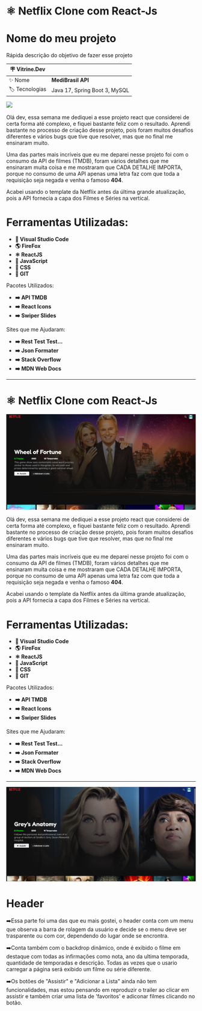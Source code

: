 # ⚛️ Netflix Clone com React-Js
# Nome do meu projeto

Rápida descrição do objetivo de fazer esse projeto

| :placard: Vitrine.Dev |     |
| -------------  | --- |
| :sparkles: Nome        | **MediBrasil API**
| :label: Tecnologias | Java 17, Spring Boot 3, MySQL


<!-- Inserir imagem com a #vitrinedev ao final do link -->
![](https://via.placeholder.com/1200x500.png?text=imagem+lindona+do+meu+projeto#vitrinedev)



Olá dev, essa semana me dediquei a esse projeto react que considerei de certa forma até complexo, e fiquei bastante feliz com o resultado. Aprendi bastante no processo de criação desse projeto, pois foram muitos desafios diferentes e vários bugs que tive que resolver, mas que no final me ensinaram muito.

Uma das partes mais incríveis que eu me deparei nesse projeto foi com o consumo da API de filmes (TMDB), foram vários detalhes que me ensinaram muita coisa e me mostraram que CADA DETALHE IMPORTA, porque no consumo de uma API apenas uma letra faz com que toda a requisição seja negada e venha o famoso **404**.

Acabei usando o template da Netflix antes da última grande atualização, pois a API fornecia a capa dos Filmes e Séries na vertical.

# Ferramentas Utilizadas:

- **🔨 Visual Studio Code**
- **🌎 FireFox**
- **⚛️ ReactJS**
- **📒 JavaScript**
- **📘 CSS**
- **📙 GIT**

Pacotes Utilizados:

- **➡️ API TMDB**
- **➡️ React Icons**
- **➡️ Swiper Slides**

Sites que me Ajudaram:

- **➡️ Rest Test Test...**
- **➡️ Json Formater**
- **➡️ Stack Overflow**
- **➡️ MDN Web Docs**

---
# ⚛️ Netflix Clone com React-Js

<img src='https://github.com/IsaqueAmorim/netflix-clone/blob/main/screenshots/Header.png'/>

Olá dev, essa semana me dediquei a esse projeto react que considerei de certa forma até complexo, e fiquei bastante feliz com o resultado. Aprendi bastante no processo de criação desse projeto, pois foram muitos desafios diferentes e vários bugs que tive que resolver, mas que no final me ensinaram muito.

Uma das partes mais incríveis que eu me deparei nesse projeto foi com o consumo da API de filmes (TMDB), foram vários detalhes que me ensinaram muita coisa e me mostraram que CADA DETALHE IMPORTA, porque no consumo de uma API apenas uma letra faz com que toda a requisição seja negada e venha o famoso **404**.

Acabei usando o template da Netflix antes da última grande atualização, pois a API fornecia a capa dos Filmes e Séries na vertical.

# Ferramentas Utilizadas:

- **🔨 Visual Studio Code**
- **🌎 FireFox**
- **⚛️ ReactJS**
- **📒 JavaScript**
- **📘 CSS**
- **📙 GIT**

Pacotes Utilizados:

- **➡️ API TMDB**
- **➡️ React Icons**
- **➡️ Swiper Slides**

Sites que me Ajudaram:

- **➡️ Rest Test Test...**
- **➡️ Json Formater**
- **➡️ Stack Overflow**
- **➡️ MDN Web Docs**

---

<img src='https://github.com/IsaqueAmorim/netflix-clone/blob/main/screenshots/Captura%20de%20tela%202022-03-30%20180835.png?raw=true'/>

# **Header**

➡️Essa parte foi uma das que eu mais gostei, o header conta com um menu que observa a barra de rolagem da usuário e decide se o menu deve ser trasparente ou com cor, dependendo do lugar onde se encrontra.

➡️Conta também com o backdrop dinâmico, onde é exibido o filme em destaque com todas as infirmações como nota, ano da ultima temporada, quantidade de temporadas e descrição.
Todas as vezes que o usario carregar a página será exibido um filme ou série diferente.

➡️Os botões de "Assistir" e "Adicionar a Lista" ainda não tem funcionalidades, mas estou pensando em reproduzir o trailer ao clicar em assistir e também criar uma lista de 'favoritos' e adiconar filmes clicando no botão.
